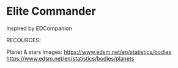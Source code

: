 # Elite Commander


Inspired by EDCompanion

RECOURCES:

Planet & stars images:
  https://www.edsm.net/en/statistics/bodies
  https://www.edsm.net/en/statistics/bodies/planets
